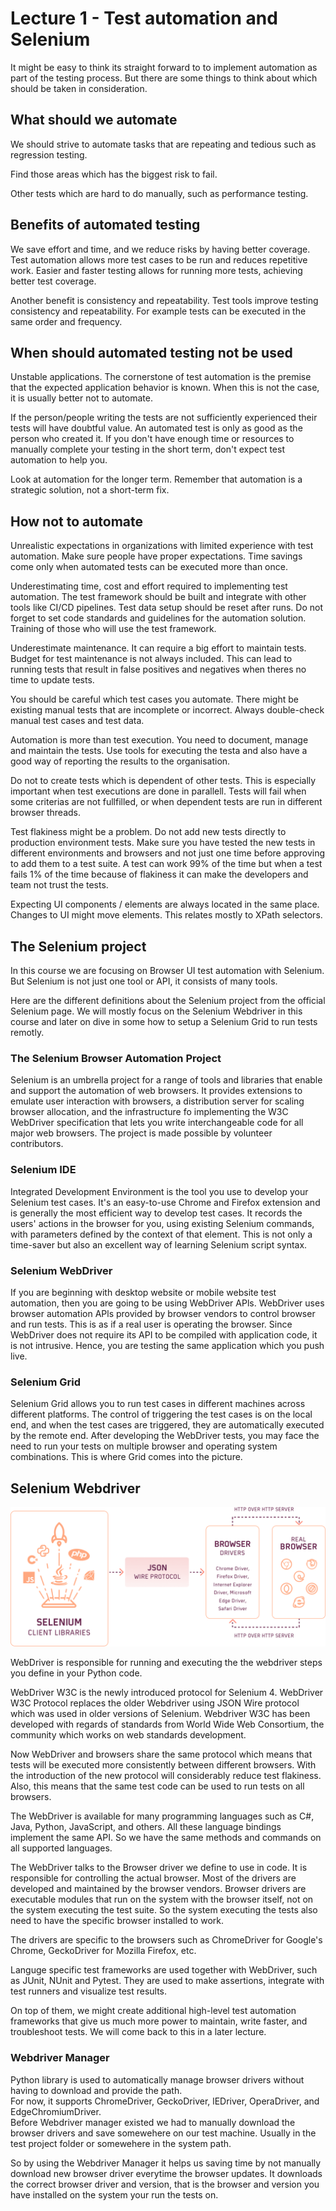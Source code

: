 # Lecture 1 - Test automation and Selenium #
It might be easy to think its straight forward to to implement automation as part of the testing process. But there are some things to think about which should be taken in consideration. 
  
## What should we automate ##
We should strive to automate tasks that are repeating and tedious such as regression testing. 

Find those areas which has the biggest risk to fail.

Other tests which are hard to do manually, such as performance testing. 

## Benefits of automated testing ##
We save effort and time, and we reduce risks by having better coverage. Test automation allows more test cases to be run and reduces repetitive work. Easier and faster testing allows for running more tests, achieving better test coverage. 

Another benefit is consistency and repeatability. Test tools improve testing consistency and repeatability. For example tests can be executed in the same order and frequency.

## When should automated testing not be used ##
Unstable applications. The cornerstone of test automation is the premise that the expected application behavior is known. When this is not the case, it is usually better not to automate. 

If the person/people writing the tests are not sufficiently experienced their tests will have doubtful value. An automated test is only as good as the person who created it. If you don't have enough time or resources to manually complete your testing in the short term, don't expect test automation to help you.

Look at automation for the longer term. Remember that automation is a strategic solution, not a short-term fix.

## How not to automate ##
Unrealistic expectations in organizations with limited experience with test automation. Make sure people have proper expectations. Time savings come only when automated tests can be executed more than once.

Underestimating time, cost and effort required to implementing test automation. The test framework should be built and integrate with other tools like CI/CD pipelines. Test data setup should be reset after runs.
Do not forget to set code standards and guidelines for the automation solution. Training of those who will use the test framework. 

Underestimate maintenance. It can require a big effort to maintain tests. Budget for test maintenance is not always included. This can lead to running tests that result in false positives and negatives when theres no time to update tests.

You should be careful which test cases you automate. There might be existing manual tests that are incomplete or incorrect. Always double-check manual test cases and test data.

Automation is more than test execution. You need to document, manage and maintain the tests. Use tools for executing the testa and also have a good way of reporting the results to the organisation.

Do not to create tests which is dependent of other tests. This is especially important when test executions are done in parallell. Tests will fail when some criterias are not fullfilled, or when dependent tests are run in different browser threads.

Test flakiness might be a problem. Do not add new tests directly to production environment tests. Make sure you have tested the new tests in different environments and browsers and not just one time before approving to add them to a test suite. A test can work 99% of the time but when a test fails 1% of the time because of flakiness it can make the developers and team not trust the tests.

Expecting UI components / elements are always located in the same place. Changes to UI might move elements. This relates mostly to XPath selectors.

## The Selenium project ## 
In this course we are focusing on Browser UI test automation with Selenium. But Selenium is not just one tool or API, it consists of many tools.

Here are the different definitions about the Selenium project from the official Selenium page. We will mostly focus on the Selenium Webdriver in this course and later on dive in some how to setup a Selenium Grid to run tests remotly. 

### The Selenium Browser Automation Project ###
Selenium is an umbrella project for a range of tools and libraries that enable and support the automation of web browsers. It provides extensions to emulate user interaction with browsers, a distribution server for scaling browser allocation, and the infrastructure fo implementing the W3C WebDriver specification that lets you write interchangeable code for all major web browsers. The project is made possible by volunteer contributors. 

### Selenium IDE ###
Integrated Development Environment is the tool you use to develop your Selenium test cases. It's an easy-to-use Chrome and Firefox extension and is generally the most efficient way to develop test cases. It records the users' actions in the browser for you, using existing Selenium commands, with parameters defined by the context of that element. This is not only a time-saver but also an excellent way of learning Selenium script syntax.

### Selenium WebDriver ###
If you are beginning with desktop website or mobile website test automation, then you are going to be using WebDriver APls. WebDriver uses browser automation APls provided by browser vendors to control browser and run tests. This is as if a real user is operating the browser. Since WebDriver does not require its API to be compiled with application code, it is not intrusive. Hence, you are testing the same application which you push live.

### Selenium Grid ###
Selenium Grid allows you to run test cases in different machines across different platforms. The control of triggering the test cases is on the local end, and when the test cases are triggered, they are automatically executed by the remote end. After developing the WebDriver tests, you may face the need to run your tests on multiple browser and operating system combinations. This is where Grid comes into the picture.

## Selenium Webdriver ##

![Selenium Webdriver](./Lambdatest%20JSON-Wire-Protocol-in-Selenium-WebDriver.png)

WebDriver is responsible for running and executing the the webdriver steps you define in your Python code.

WebDriver W3C is the newly introduced protocol for Selenium 4. WebDriver W3C Protocol replaces the older Webdriver using JSON Wire protocol which was used in older versions of Selenium. Webdriver W3C has been developed with regards of standards from World Wide Web Consortium, the community which works on web standards development.

Now WebDriver and browsers share the same protocol which means that tests will be executed more consistently between different browsers. With the introduction of the new protocol will considerably reduce test flakiness. Also, this means that the same test code can be used to run tests on all browsers.

The WebDriver is available for many programming languages such as C#, Java, Python, JavaScript, and others. All these language bindings implement the same API. So we have the same methods and commands on all supported languages. 

The WebDriver talks to the Browser driver we define to use in code. It is responsible for controlling the actual browser. Most of the drivers are developed and maintained by the browser vendors. Browser drivers are executable modules that run on the system with the browser itself, not on the system executing the test suite. So the system executing the tests also need to have the specific browser installed to work.

The drivers are specific to the browsers such as ChromeDriver for Google's Chrome, GeckoDriver for Mozilla Firefox, etc. 

Languge specific test frameworks are used together with WebDriver, such as JUnit, NUnit and Pytest. They are used to make assertions, integrate with test runners and visualize test results. 

On top of them, we might create additional high-level test automation frameworks that give us much more power to maintain, write faster, and troubleshoot tests. We will come back to this in a later lecture.

### Webdriver Manager ###
Python library is used to automatically manage browser drivers without having to download and provide the path.  
For now, it supports ChromeDriver, GeckoDriver, lEDriver, OperaDriver, and EdgeChromiumDriver.  
Before Webdriver manager existed we had to manually download the browser drivers and save somewehere on our test machine. Usually in the test project folder or somewehere in the system path.  

So by using the Webdriver Manager it helps us saving time by not manually download new browser driver everytime the browser updates.
It downloads the correct browser driver and version, that is the browser and version you have installed on the system your run the tests on. 


